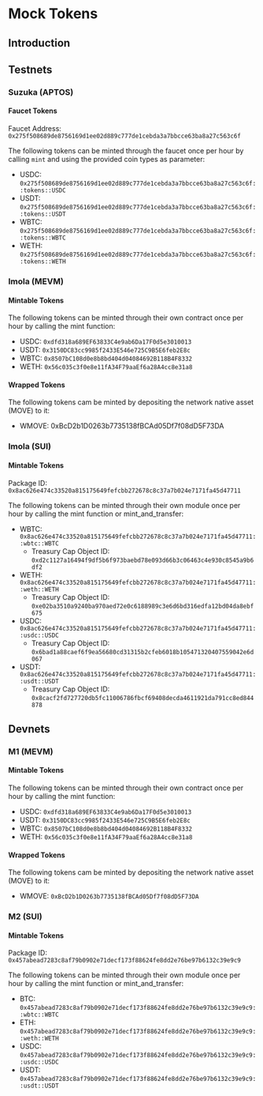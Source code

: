 # Mock Tokens


## Introduction
<!-- Provide an introduction to mock tokens and their purpose in the movement networks -->

## Testnets

### Suzuka (APTOS)

#### Faucet Tokens

Faucet Address: `0x275f508689de8756169d1ee02d889c777de1cebda3a7bbcce63ba8a27c563c6f`

The following tokens can be minted through the faucet once per hour by calling `mint` and using the provided coin types as parameter:

- USDC: `0x275f508689de8756169d1ee02d889c777de1cebda3a7bbcce63ba8a27c563c6f::tokens::USDC`
- USDT: `0x275f508689de8756169d1ee02d889c777de1cebda3a7bbcce63ba8a27c563c6f::tokens::USDT`
- WBTC: `0x275f508689de8756169d1ee02d889c777de1cebda3a7bbcce63ba8a27c563c6f::tokens::WBTC`
- WETH: `0x275f508689de8756169d1ee02d889c777de1cebda3a7bbcce63ba8a27c563c6f::tokens::WETH`

### Imola (MEVM)

#### Mintable Tokens

The following tokens can be minted through their own contract once per hour by calling the mint function:

- USDC: `0xdfd318a689EF63833C4e9ab6Da17F0d5e3010013`
- USDT: `0x3150DC83cc9985f2433E546e725C9B5E6feb2E8c`
- WBTC: `0x8507bC108d0e8b8bd404d04084692B118B4F8332`
- WETH: `0x56c035c3f0e8e11fA34F79aaEf6a28A4cc8e31a8`

#### Wrapped Tokens

The following tokens cam be minted by depositing the network native asset (MOVE) to it:

- WMOVE: 0xBcD2b1D0263b7735138fBCAd05Df7f08dD5F73DA

### Imola (SUI)

#### Mintable Tokens

Package ID: `0x8ac626e474c33520a815175649fefcbb272678c8c37a7b024e7171fa45d47711`

The following tokens can be minted through their own module once per hour by calling the mint function or mint_and_transfer:

- WBTC: `0x8ac626e474c33520a815175649fefcbb272678c8c37a7b024e7171fa45d47711::wbtc::WBTC`
  - Treasury Cap Object ID: `0xd2c1127a16494f9df5b6f973baebd78e093d66b3c06463c4e930c8545a9b6df2`
- WETH: `0x8ac626e474c33520a815175649fefcbb272678c8c37a7b024e7171fa45d47711::weth::WETH`
  - Treasury Cap Object ID: `0xe02ba3510a9240ba970aed72e0c6188989c3e6d6bd316edfa12bd04da8ebf675`
- USDC: `0x8ac626e474c33520a815175649fefcbb272678c8c37a7b024e7171fa45d47711::usdc::USDC`
  - Treasury Cap Object ID: `0x6bad1a88caef6f9ea56680cd31315b2cfeb6018b105471320407559042e6d067`
- USDT: `0x8ac626e474c33520a815175649fefcbb272678c8c37a7b024e7171fa45d47711::usdt::USDT`
  - Treasury Cap Object ID: `0x8cacf2fd727720db5fc11006786fbcf69408decda4611921da791cc8ed844878`

## Devnets

### M1 (MEVM)

#### Mintable Tokens

The following tokens can be minted through their own contract once per hour by calling the mint function:

- USDC: `0xdfd318a689EF63833C4e9ab6Da17F0d5e3010013`
- USDT: `0x3150DC83cc9985f2433E546e725C9B5E6feb2E8c`
- WBTC: `0x8507bC108d0e8b8bd404d04084692B118B4F8332`
- WETH: `0x56c035c3f0e8e11fA34F79aaEf6a28A4cc8e31a8`

#### Wrapped Tokens

The following tokens cam be minted by depositing the network native asset (MOVE) to it:

- WMOVE: `0xBcD2b1D0263b7735138fBCAd05Df7f08dD5F73DA`

### M2 (SUI)

#### Mintable Tokens

Package ID: `0x457abead7283c8af79b0902e71decf173f88624fe8dd2e76be97b6132c39e9c9`

The following tokens can be minted through their own module once per hour by calling the mint function or mint_and_transfer:

- BTC: `0x457abead7283c8af79b0902e71decf173f88624fe8dd2e76be97b6132c39e9c9::wbtc::WBTC`
- ETH: `0x457abead7283c8af79b0902e71decf173f88624fe8dd2e76be97b6132c39e9c9::weth::WETH`
- USDC: `0x457abead7283c8af79b0902e71decf173f88624fe8dd2e76be97b6132c39e9c9::usdc::USDC`
- USDT: `0x457abead7283c8af79b0902e71decf173f88624fe8dd2e76be97b6132c39e9c9::usdt::USDT`
